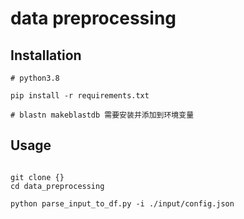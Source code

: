 # data preprocessing


## Installation

```shell
# python3.8

pip install -r requirements.txt

# blastn makeblastdb 需要安装并添加到环境变量
```

## Usage

```shell

git clone {}
cd data_preprocessing

python parse_input_to_df.py -i ./input/config.json

```